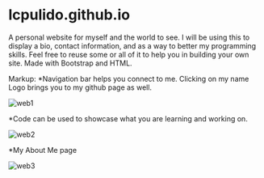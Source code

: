 # lcpulido.github.io
A personal website for myself and the world to see. I will be using this to display a bio, contact information, and as a way to better my programming skills. Feel free to reuse some or all of it to help you in building your own site. Made with Bootstrap and HTML. 

Markup: *Navigation bar helps you connect to me. Clicking on my name Logo brings you to my github page as well.

![web1](https://user-images.githubusercontent.com/31392609/34366639-52208b38-ea64-11e7-8a66-45bb96f04863.png)


 *Code can be used to showcase what you are learning and working on. 





![web2](https://user-images.githubusercontent.com/31392609/34366640-52330f9c-ea64-11e7-9bfc-e55355da8d42.png)


 *My About Me page

![web3](https://user-images.githubusercontent.com/31392609/34366641-52431694-ea64-11e7-86a1-6439b4bf8378.png)


